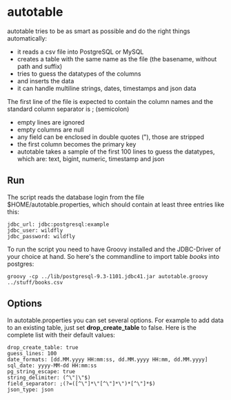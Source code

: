 autotable
=========

autotable tries to be as smart as possible and do the right things automatically:
* it reads a csv file into PostgreSQL or MySQL
* creates a table with the same name as the file (the basename, without path and suffix)
* tries to guess the datatypes of the columns
* and inserts the data
* it can handle multiline strings, dates, timestamps and json data

The first line of the file is expected to contain the column names and the standard column separator is ; (semicolon)
* empty lines are ignored
* empty columns are null
* any field can be enclosed in double quotes ("), those are stripped
* the first column becomes the primary key
* autotable takes a sample of the first 100 lines to guess the datatypes, which are: text, bigint, numeric, timestamp and json

Run
---

The script reads the database login from the file $HOME/autotable.properties, which should contain at least three entries like this:
  
    jdbc_url: jdbc:postgresql:example
    jdbc_user: wildfly
    jdbc_password: wildfly

To run the script you need to have Groovy installed and the JDBC-Driver of your choice at hand. So here's the commandline to import table _books_ into postgres:

    groovy -cp ../lib/postgresql-9.3-1101.jdbc41.jar autotable.groovy ../stuff/books.csv

Options
-------

In autotable.properties you can set several options. For example to add data to an existing table, just set **drop_create_table** to false. Here is the complete list with their default values: 
  
    drop_create_table: true
    guess_lines: 100
    date_formats: [dd.MM.yyyy HH:mm:ss, dd.MM.yyyy HH:mm, dd.MM.yyyy]
    sql_date: yyyy-MM-dd HH:mm:ss
    pg_string_escape: true
    string_delimiter: (^\"|\"$)
    field_separator: ;(?=([^\"]*\"[^\"]*\")*[^\"]*$)
    json_type: json
    
  
  
